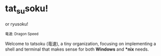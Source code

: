 # tat<sub>su</sub>soku!

or ryusoku!

<sub>竜速: Dragon Speed</sub>

Welcome to tatsoku (竜速), a tiny organization, focusing on implementing a shell and terminal that makes sense for both __Windows__ and __*nix__ needs.
